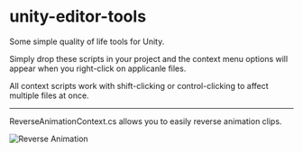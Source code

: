 # unity-editor-tools
Some simple quality of life tools for Unity.

Simply drop these scripts in your project and the context menu options will appear when you right-click on applicanle files.

All context scripts work with shift-clicking or control-clicking to affect multiple files at once.

-------------------------------------

ReverseAnimationContext.cs allows you to easily reverse animation clips.

![Reverse Animation](https://i.imgur.com/NCcCKn2.gif)

